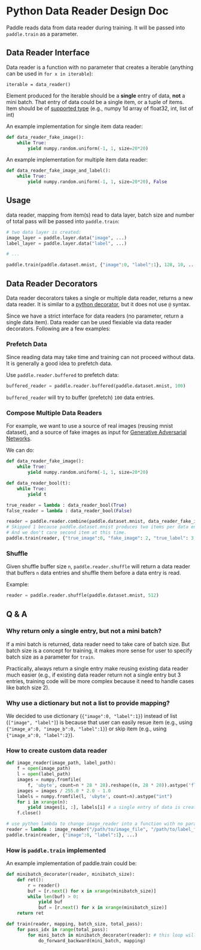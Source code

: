 # Python Data Reader Design Doc

Paddle reads data from data reader during training. It will be passed into `paddle.train` as a parameter.

## Data Reader Interface

Data reader is a function with no parameter that creates a iterable (anything can be used in `for x in iterable`):

```
iterable = data_reader()
```

Element produced for the iterable should be a **single** entry of data, **not** a mini batch. That entry of data could be a single item, or a tuple of items. Item should be of [supported type](http://www.paddlepaddle.org/doc/ui/data_provider/pydataprovider2.html?highlight=dense_vector#input-types) (e.g., numpy 1d array of float32, int, list of int)

An example implementation for single item data reader:

```python
def data_reader_fake_image():
	while True:
		yield numpy.random.uniform(-1, 1, size=20*20)
```

An example implementation for multiple item data reader:
```python
def data_reader_fake_image_and_label():
	while True:
		yield numpy.random.uniform(-1, 1, size=20*20), False
```

## Usage

data reader, mapping from item(s) read to data layer, batch size and number of total pass will be passed into `paddle.train`:

```python
# two data layer is created:
image_layer = paddle.layer.data("image", ...)
label_layer = paddle.layer.data("label", ...)

# ...

paddle.train(paddle.dataset.mnist, {"image":0, "label":1}, 128, 10, ...)
```

## Data Reader Decorators

Data reader decorators takes a single or multiple data reader, returns a new data reader. It is similar to a [python decorator](https://wiki.python.org/moin/PythonDecorators), but it does not use `@` syntax.

Since we have a strict interface for data readers (no parameter, return a single data item). Data reader can be used flexiable via data reader decorators. Following are a few examples:

### Prefetch Data

Since reading data may take time and training can not proceed without data. It is generally a good idea to prefetch data.

Use `paddle.reader.buffered` to prefetch data:

```python
buffered_reader = paddle.reader.buffered(paddle.dataset.mnist, 100)
```

`buffered_reader` will try to buffer (prefetch) `100` data entries.

### Compose Multiple Data Readers

For example, we want to use a source of real images (reusing mnist dataset), and a source of fake images as input for [Generative Adversarial Networks](https://arxiv.org/abs/1406.2661).

We can do:

```python
def data_reader_fake_image():
	while True:
		yield numpy.random.uniform(-1, 1, size=20*20)

def data_reader_bool(t):
	while True:
		yield t

true_reader = lambda : data_reader_bool(True)
false_reader = lambda : data_reader_bool(False)

reader = paddle.reader.combine(paddle.dataset.mnist, data_reader_fake_image, true_reader, false_reader)
# Skipped 1 because paddle.dataset.mnist produces two items per data entry.
# And we don't care second item at this time.
paddle.train(reader, {"true_image":0, "fake_image": 2, "true_label": 3, "false_label": 4}, ...)
```

### Shuffle

Given shuffle buffer size `n`, `paddle.reader.shuffle` will return a data reader that buffers `n` data entries and shuffle them before a data entry is read.

Example:
```python
reader = paddle.reader.shuffle(paddle.dataset.mnist, 512)
```

## Q & A

### Why return only a single entry, but not a mini batch?

If a mini batch is returned, data reader need to take care of batch size. But batch size is a concept for training, it makes more sense for user to specify batch size as a parameter for `train`.

Practically, always return a single entry make reusing existing data reader much easier (e.g., if existing data reader return not a single entry but 3 entries, training code will be more complex because it need to handle cases like batch size 2).

### Why use a dictionary but not a list to provide mapping?

We decided to use dictionary (`{"image":0, "label":1}`) instead of list (`["image", "label"]`) is because that user can easily resue item (e.g., using `{"image_a":0, "image_b":0, "label":1}`) or skip item (e.g., using `{"image_a":0, "label":2}`).

### How to create custom data reader

```python
def image_reader(image_path, label_path):
	f = open(image_path)
	l = open(label_path)
	images = numpy.fromfile(
		f, 'ubyte', count=n * 28 * 28).reshape((n, 28 * 28)).astype('float32')
	images = images / 255.0 * 2.0 - 1.0
	labels = numpy.fromfile(l, 'ubyte', count=n).astype("int")
	for i in xrange(n):
		yield images[i, :], labels[i] # a single entry of data is created each time
	f.close()

# use python lambda to change image_reader into a function with no parameters.
reader = lambda : image_reader("/path/to/image_file", "/path/to/label_file")
paddle.train(reader, {"image":0, "label":1}, ...)
```

### How is `paddle.train` implemented

An example implementation of paddle.train could be:

```python
def minibatch_decorater(reader, minibatch_size):
	def ret():
		r = reader()
		buf = [r.next() for x in xrange(minibatch_size)]
		while len(buf) > 0:
			yield buf
			buf = [r.next() for x in xrange(minibatch_size)]
	return ret

def train(reader, mapping, batch_size, total_pass):
	for pass_idx in range(total_pass):
		for mini_batch in minibatch_decorater(reader): # this loop will never end in online learning.
			do_forward_backward(mini_batch, mapping)
```

